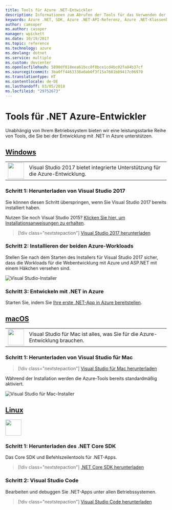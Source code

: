 ```yaml
---
title: Tools für Azure .NET-Entwickler
description: Informationen zum Abrufen der Tools für das Verwenden der Azure .NET-Bibliotheken in einer Windows-, Linux- oder Mac-Umgebung.
keywords: Azure .NET, SDK, Azure .NET-API-Referenz, Azure .NET-Klassenbibliothek
author: camsoper
ms.author: casoper
manager: wpickett
ms.date: 10/19/2017
ms.topic: reference
ms.technology: azure
ms.devlang: dotnet
ms.service: multiple
ms.custom: devcenter
ms.openlocfilehash: 5890df018eea61bcc0f8bce1cd4bc02fa84b37cf
ms.sourcegitcommit: 3ba0ff4463338a0ab0f3f15a7601b89417c06970
ms.translationtype: HT
ms.contentlocale: de-DE
ms.lasthandoff: 03/05/2018
ms.locfileid: "29752673"
---
```

# <a name="tools-for-net-azure-developers"></a>Tools für .NET Azure-Entwickler

Unabhängig von Ihrem Betriebssystem bieten wir eine leistungsstarke Reihe von Tools, die Sie bei der Entwicklung mit .NET in Azure unterstützen.

## <a name="windowstabwindows"></a>[Windows](#tab/windows)

<table>
  <tr>
    <td width="50">
        <img src="https://docs.microsoft.com/en-us/media/logos/logo_vs-ide.svg" width="50" height="50"></img>
    </td>
    <td>
Visual Studio 2017 bietet integrierte Unterstützung für die Azure-Entwicklung.
    </td>
  </tr>
</table>

### <a name="step-1-download-visual-studio-2017"></a>Schritt 1: Herunterladen von Visual Studio 2017

Sie können diesen Schritt überspringen, wenn Sie Visual Studio 2017 bereits installiert haben.

Nutzen Sie noch Visual Studio 2015?  [Klicken Sie hier, um Installationsanweisungen zu erhalten](dotnet-sdk-vs2015-install.md).

> [!div class="nextstepaction"]
> [Visual Studio 2017 herunterladen](https://www.visualstudio.com/downloads/)


### <a name="step-2-install-the-two-azure-workloads"></a>Schritt 2: Installieren der beiden Azure-Workloads

Stellen Sie nach dem Starten des Installers für Visual Studio 2017 sicher, dass die Workloads für die Webentwicklung mit Azure und ASP.NET mit einem Häkchen versehen sind.

![Visual Studio-Installer](media/dotnet-tools/azure-workloads.png)

### <a name="step-3-develop-with-net-on-azure"></a>Schritt 3: Entwickeln mit .NET in Azure

Starten Sie, indem Sie [Ihre erste .NET-App in Azure bereitstellen](https://docs.microsoft.com/azure/app-service-web/app-service-web-get-started-dotnet).


## <a name="macostabmacos"></a>[macOS](#tab/macos)
<table>
  <tr>
    <td width="50">
        <img src="https://docs.microsoft.com/en-us/media/logos/logo_vs-mac.svg" width="50" height="50"></img>
    </td>
    <td>
Visual Studio für Mac ist alles, was Sie für die Azure-Entwicklung brauchen.
    </td>
  </tr>
</table>


### <a name="step-1-download-visual-studio-for-mac"></a>Schritt 1: Herunterladen von Visual Studio für Mac

> [!div class="nextstepaction"]
> [Visual Studio für Mac herunterladen](https://www.visualstudio.com/vs/visual-studio-mac/)

Während der Installation werden die Azure-Tools bereits standardmäßig aktiviert.

![Visual Studio für Mac-Installer](media/dotnet-tools/azure-vsmac.png)

## <a name="linuxtablinux"></a>[Linux](#tab/linux)

<img src="https://docs.microsoft.com/en-us/visualstudio/products/images/vs-code.svg" width="50" height="50"></img>

### <a name="step-1-download-net-core-sdk"></a>Schritt 1: Herunterladen des .NET Core SDK

Das Core SDK und Befehlszeilentools für .NET-Apps.

> [!div class="nextstepaction"]
> [.NET Core SDK herunterladen](https://www.microsoft.com/net/core)

### <a name="step-2-visual-studio-code"></a>Schritt 2: Visual Studio Code

Bearbeiten und debuggen Sie .NET-Apps unter allen Betriebssystemen.

> [!div class="nextstepaction"]
> [Visual Studio Code herunterladen](https://code.visualstudio.com)